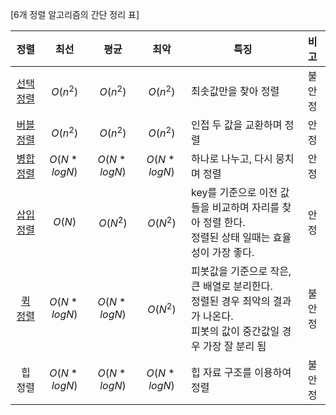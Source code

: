 [6개 정렬 알고리즘의 간단 정리 표]

|  정렬   |     최선      |     평균      |     최악      | 특징                                       |  비고  |
| :---: | :---------: | :---------: | :---------: | ---------------------------------------- | :--: |
| [선택 정렬](https://github.com/catssci/TIL/blob/main/CodingTest/Sorting/Selection_Sort.ipynb) |  $O(n^2)$   |  $O(n^2)$   |  $O(n^2)$   | 최솟값만을 찾아 정렬                              | 불안정  |
| [버블 정렬](https://github.com/catssci/TIL/blob/main/CodingTest/Sorting/Bubble_Sort.ipynb) |  $O(n^2)$   |  $O(n^2)$   |  $O(n^2)$   | 인접 두 값을 교환하며 정렬                          |  안정  |
| [병합 정렬](https://github.com/catssci/TIL/blob/main/CodingTest/Sorting/Merge_Sort.ipynb) | $O(N*logN)$ | $O(N*logN)$ | $O(N*logN)$ | 하나로 나누고, 다시 뭉치며 정렬                       |  안정  |
| [삽입 정렬](https://github.com/catssci/TIL/blob/main/CodingTest/Sorting/Insert_Sort.ipynb) |   $O(N)$    |  $O(N^2)$   |  $O(N^2)$   | key를 기준으로 이전 값들을 비교하며 자리를 찾아 정렬 한다.<br />정렬된 상태 일때는 효율성이 가장 좋다. |  안정  |
| [퀵 정렬](https://github.com/catssci/TIL/blob/main/CodingTest/Sorting/Quick_Sort.ipynb)  | $O(N*logN)$ | $O(N*logN)$ |  $O(N^2)$   | 피봇값을 기준으로 작은, 큰 배열로 분리한다.<br />정렬된 경우 최악의 결과가 나온다.<br />피봇의 값이 중간값일 경우 가장 잘 분리 됨 | 불안정  |
| 힙 정렬  | $O(N*logN)$ | $O(N*logN)$ | $O(N*logN)$ | 힙 자료 구조를 이용하여 정렬                         | 불안정  |
